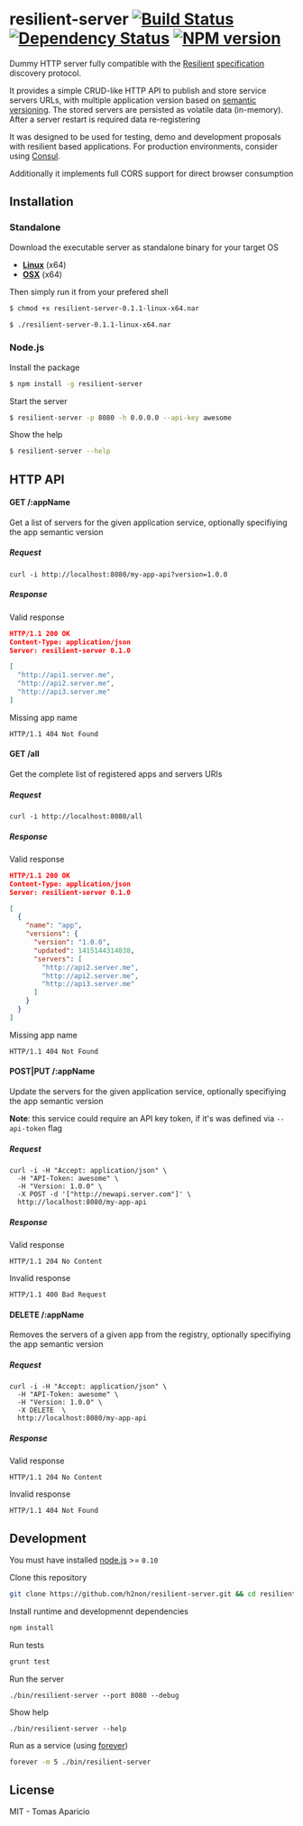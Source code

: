 # resilient-server [![Build Status](https://api.travis-ci.org/h2non/resilient-server.svg?branch=master)][travis] [![Dependency Status](https://gemnasium.com/h2non/resilient-server.svg)][gemnasium] [![NPM version](https://badge.fury.io/js/resilient-server.svg)][npm]

Dummy HTTP server fully compatible with the [Resilient](http://resilient-http.github.io) [specification](https://github.com/resilient-http/spec) discovery protocol.

It provides a simple CRUD-like HTTP API to publish and store service servers URLs, with multiple application version based on [semantic versioning](http://semver.org).
The stored servers are persisted as volatile data (in-memory). After a server restart is required data re-registering

It was designed to be used for testing, demo and development proposals with resilient based applications. 
For production environments, consider using [Consul](https://www.consul.io).

Additionally it implements full CORS support for direct browser consumption

## Installation

### Standalone

Download the executable server as standalone binary for your target OS

- **[Linux](http://dl.bintray.com/h2non/resilient/resilient-server-0.1.1-linux-x64.nar)** (x64)
- **[OSX](http://dl.bintray.com/h2non/resilient/resilient-server-0.1.1-darwin-x64.nar)** (x64)

Then simply run it from your prefered shell

```bash
$ chmod +x resilient-server-0.1.1-linux-x64.nar
```

```bash
$ ./resilient-server-0.1.1-linux-x64.nar
```

### Node.js

Install the package
```bash
$ npm install -g resilient-server
```

Start the server
```bash
$ resilient-server -p 8080 -h 0.0.0.0 --api-key awesome
```

Show the help
```bash
$ resilient-server --help
```

## HTTP API

#### GET /:appName

Get a list of servers for the given application service, optionally specifiying the app semantic version

##### Request

```
curl -i http://localhost:8080/my-app-api?version=1.0.0
```

##### Response

Valid response
```json
HTTP/1.1 200 OK
Content-Type: application/json
Server: resilient-server 0.1.0

[
  "http://api1.server.me",
  "http://api2.server.me",
  "http://api3.server.me"
]
```

Missing app name
```
HTTP/1.1 404 Not Found
```

#### GET /all

Get the complete list of registered apps and servers URIs

##### Request

```
curl -i http://localhost:8080/all
```

##### Response

Valid response
```json
HTTP/1.1 200 OK
Content-Type: application/json
Server: resilient-server 0.1.0

[
  {
    "name": "app",
    "versions": {
      "version": "1.0.0",
      "updated": 1415144314038,
      "servers": [
        "http://api2.server.me",
        "http://api2.server.me",
        "http://api3.server.me"
      ]
    }
  }
]
```

Missing app name
```
HTTP/1.1 404 Not Found
```

#### POST|PUT /:appName

Update the servers for the given application service, optionally specifiying the app semantic version

**Note**: this service could require an API key token, if it's was defined via `--api-token` flag

##### Request

```
curl -i -H "Accept: application/json" \
  -H "API-Token: awesome" \
  -H "Version: 1.0.0" \
  -X POST -d '["http://newapi.server.com"]' \
  http://localhost:8080/my-app-api
```

##### Response

Valid response
```
HTTP/1.1 204 No Content
```

Invalid response
```
HTTP/1.1 400 Bad Request
```

#### DELETE /:appName

Removes the servers of a given app from the registry, optionally specifiying the app semantic version

##### Request

```
curl -i -H "Accept: application/json" \
  -H "API-Token: awesome" \
  -H "Version: 1.0.0" \
  -X DELETE  \
  http://localhost:8080/my-app-api
```

##### Response

Valid response
```
HTTP/1.1 204 No Content
```

Invalid response
```
HTTP/1.1 404 Not Found
```

## Development

You must have installed [node.js](http://nodejs.org) >= `0.10`

Clone this repository

```bash
git clone https://github.com/h2non/resilient-server.git && cd resilient-server
```

Install runtime and developmennt dependencies

```bash
npm install
```

Run tests

```bash
grunt test
```

Run the server

```
./bin/resilient-server --port 8080 --debug
```

Show help

```
./bin/resilient-server --help
```

Run as a service (using [forever](https://github.com/nodejitsu/forever))

```bash
forever -m 5 ./bin/resilient-server
```

## License

MIT - Tomas Aparicio

[travis]: http://travis-ci.org/h2non/resilient-server
[gemnasium]: https://gemnasium.com/h2non/resilient-server
[npm]: http://npmjs.org/package/resilient-server
